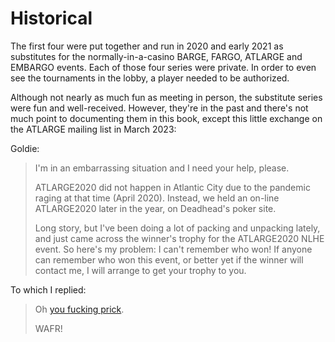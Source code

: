 # Historical

The first four were put together and run in 2020 and early 2021 as
substitutes for the normally-in-a-casino BARGE, FARGO, ATLARGE and
EMBARGO events. Each of those four series were private. In order to
even see the tournaments in the lobby, a player needed to be
authorized.

Although not nearly as much fun as meeting in person, the substitute
series were fun and well-received. However, they're in the past and
there's not much point to documenting them in this book, except this
little exchange on the ATLARGE mailing list in March 2023:

Goldie:

> I'm in an embarrassing situation and I need your help, please.
>
> ATLARGE2020 did not happen in Atlantic City due to the pandemic raging at that time (April 2020).  Instead, we held an on-line ATLARGE2020 later in the year, on Deadhead's poker site. 
>
> Long story, but I've been doing a lot of packing and unpacking lately, and just came across the winner's trophy for the ATLARGE2020 NLHE event.  So here's my problem:  I can't remember who won! If anyone can remember who won this event, or better yet if the winner will contact me, I will arrange to get your trophy to you. 

To which I replied:

> Oh [you fucking prick](https://devctm.com/event/1534/player/10).
>
> WAFR!
